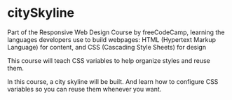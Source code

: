 # citySkyline
Part of the Responsive Web Design Course by freeCodeCamp, learning the languages developers use to build webpages: HTML (Hypertext Markup Language) for content, and CSS (Cascading Style Sheets) for design

This course will teach CSS variables to help organize styles and reuse them.

In this course, a city skyline will be built. And learn how to configure CSS variables so you can reuse them whenever you want.

